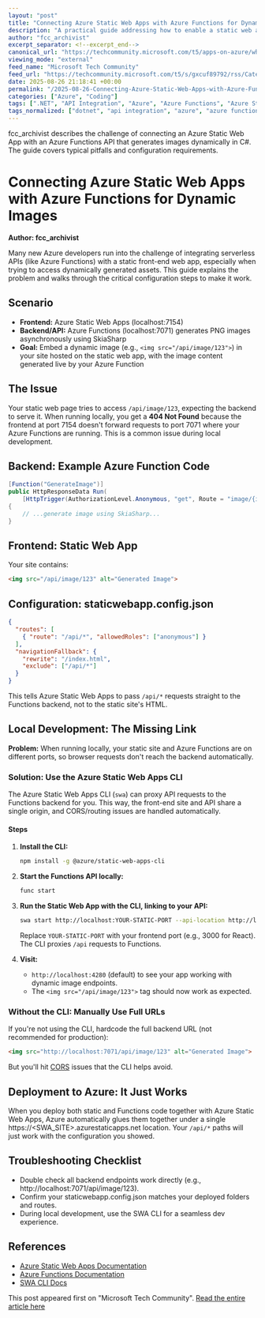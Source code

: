 ```yaml
---
layout: "post"
title: "Connecting Azure Static Web Apps with Azure Functions for Dynamic Images"
description: "A practical guide addressing how to enable a static web app to serve dynamically generated images from an Azure Functions backend. This walkthrough demonstrates an example using SkiaSharp to generate images and explains how to wire up the static site with the API, resolving issues with local development routing, CORS, and the staticwebapp.config.json configuration."
author: "fcc_archivist"
excerpt_separator: <!--excerpt_end-->
canonical_url: "https://techcommunity.microsoft.com/t5/apps-on-azure/what-s-the-secret-sauce-for-getting-functions-api-to-work-with/m-p/4448430#M1359"
viewing_mode: "external"
feed_name: "Microsoft Tech Community"
feed_url: "https://techcommunity.microsoft.com/t5/s/gxcuf89792/rss/Category?category.id=Azure"
date: 2025-08-26 21:18:41 +00:00
permalink: "/2025-08-26-Connecting-Azure-Static-Web-Apps-with-Azure-Functions-for-Dynamic-Images.html"
categories: ["Azure", "Coding"]
tags: [".NET", "API Integration", "Azure", "Azure Functions", "Azure Static Web Apps", "Backend Integration", "C#", "Coding", "Community", "CORS", "Function Apps", "HTTP Triggers", "Image Generation", "Local Development", "SkiaSharp", "Staticwebapp.config.json"]
tags_normalized: ["dotnet", "api integration", "azure", "azure functions", "azure static web apps", "backend integration", "csharp", "coding", "community", "cors", "function apps", "http triggers", "image generation", "local development", "skiasharp", "staticwebappdotconfigdotjson"]
---
```


fcc_archivist describes the challenge of connecting an Azure Static Web App with an Azure Functions API that generates images dynamically in C#. The guide covers typical pitfalls and configuration requirements.<!--excerpt_end-->

# Connecting Azure Static Web Apps with Azure Functions for Dynamic Images

**Author: fcc_archivist**

Many new Azure developers run into the challenge of integrating serverless APIs (like Azure Functions) with a static front-end web app, especially when trying to access dynamically generated assets. This guide explains the problem and walks through the critical configuration steps to make it work.

## Scenario

- **Frontend:** Azure Static Web Apps (localhost:7154)
- **Backend/API:** Azure Functions (localhost:7071) generates PNG images asynchronously using SkiaSharp
- **Goal:** Embed a dynamic image (e.g., `<img src="/api/image/123">`) in your site hosted on the static web app, with the image content generated live by your Azure Function

## The Issue

Your static web page tries to access `/api/image/123`, expecting the backend to serve it. When running locally, you get a **404 Not Found** because the frontend at port 7154 doesn't forward requests to port 7071 where your Azure Functions are running. This is a common issue during local development.

## Backend: Example Azure Function Code

```csharp
[Function("GenerateImage")]
public HttpResponseData Run(
    [HttpTrigger(AuthorizationLevel.Anonymous, "get", Route = "image/{id}")] HttpRequestData req, string id)
{
    // ...generate image using SkiaSharp...
}
```

## Frontend: Static Web App

Your site contains:

```html
<img src="/api/image/123" alt="Generated Image">
```

## Configuration: staticwebapp.config.json

```json
{
  "routes": [
    { "route": "/api/*", "allowedRoles": ["anonymous"] }
  ],
  "navigationFallback": {
    "rewrite": "/index.html",
    "exclude": ["/api/*"]
  }
}
```

This tells Azure Static Web Apps to pass `/api/*` requests straight to the Functions backend, not to the static site's HTML.

## Local Development: The Missing Link

**Problem:** When running locally, your static site and Azure Functions are on different ports, so browser requests don't reach the backend automatically.

### Solution: Use the Azure Static Web Apps CLI

The Azure Static Web Apps CLI (`swa`) can proxy API requests to the Functions backend for you. This way, the front-end site and API share a single origin, and CORS/routing issues are handled automatically.

#### Steps

1. **Install the CLI:**

   ```sh
   npm install -g @azure/static-web-apps-cli
   ```

2. **Start the Functions API locally:**

   ```sh
   func start
   ```

3. **Run the Static Web App with the CLI, linking to your API:**

   ```sh
   swa start http://localhost:YOUR-STATIC-PORT --api-location http://localhost:7071
   ```

   Replace `YOUR-STATIC-PORT` with your frontend port (e.g., 3000 for React). The CLI proxies `/api` requests to Functions.

4. **Visit:**
   - `http://localhost:4280` (default) to see your app working with dynamic image endpoints.
   - The `<img src="/api/image/123">` tag should now work as expected.

### Without the CLI: Manually Use Full URLs

If you're not using the CLI, hardcode the full backend URL (not recommended for production):

```html
<img src="http://localhost:7071/api/image/123" alt="Generated Image">
```

But you'll hit [CORS](https://developer.mozilla.org/en-US/docs/Web/HTTP/CORS) issues that the CLI helps avoid.

## Deployment to Azure: It Just Works

When you deploy both static and Functions code together with Azure Static Web Apps, Azure automatically glues them together under a single https://<SWA_SITE>.azurestaticapps.net location. Your `/api/*` paths will just work with the configuration you showed.

## Troubleshooting Checklist

- Double check all backend endpoints work directly (e.g., http://localhost:7071/api/image/123).
- Confirm your staticwebapp.config.json matches your deployed folders and routes.
- During local development, use the SWA CLI for a seamless dev experience.

## References

- [Azure Static Web Apps Documentation](https://learn.microsoft.com/en-us/azure/static-web-apps/overview)
- [Azure Functions Documentation](https://learn.microsoft.com/en-us/azure/azure-functions/)
- [SWA CLI Docs](https://learn.microsoft.com/en-us/azure/static-web-apps/cli)

This post appeared first on "Microsoft Tech Community". [Read the entire article here](https://techcommunity.microsoft.com/t5/apps-on-azure/what-s-the-secret-sauce-for-getting-functions-api-to-work-with/m-p/4448430#M1359)
